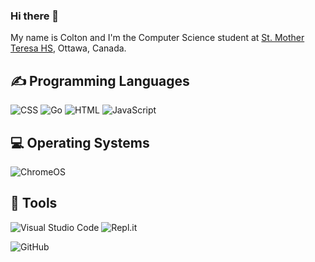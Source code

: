 ### Hi there 👋
<p>My name is Colton and I'm the Computer Science student at <a href="http://mths.ca">St. Mother Teresa HS</a>, Ottawa, Canada.</p>

<h2>✍ Programming Languages</h2>
<p>
<img alt="CSS" src="https://img.shields.io/badge/CSS-1572B6.svg?logo=css3&logoColor=white"></a>
 <img alt="Go" src="https://img.shields.io/badge/go-%2300ADD8?logo=go&logoColor=white"></a>
 <img alt="HTML" src="https://img.shields.io/badge/HTML-E34F26.svg?logo=html5&logoColor=white"></a>
<img alt="JavaScript" src="https://img.shields.io/badge/JavaScript-F7DF1E.svg?logo=javascript&logoColor=black"></a>

<h2>💻 Operating Systems</h2>
<p>
  <img src="https://img.shields.io/badge/chrome%20os-3d89fc?logo=google%20chrome&logoColor=white" alt="ChromeOS">
</p>

## 🔧 Tools

  ![Visual Studio Code](https://img.shields.io/badge/Visual%20Studio%20Code-0078d7.svg?style=for-the-badge&logo=visual-studio-code&logoColor=white)
  ![Repl.it](https://img.shields.io/badge/Repl.it-%230D101E.svg?style=for-the-badge&logo=replit&logoColor=white)
  
  ![GitHub](https://img.shields.io/badge/github-%23121011.svg?style=for-the-badge&logo=github&logoColor=white)
 
